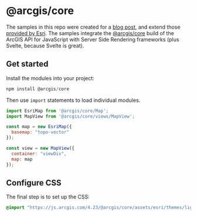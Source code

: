 # @arcgis/core

The samples in this repo were created for a [blog post](https://www.esri.com/arcgis-blog/products/js-api-arcgis/developers/ssr-esm/), and extend those [provided by Esri](https://github.com/Esri/jsapi-resources/tree/master/esm-samples). The samples integrate the [@arcgis/core](https://www.npmjs.com/package/@arcgis/core) build of the ArcGIS API for JavaScript with Server Side Rendering frameworks (plus Svelte, because Svelte is great).

## Get started

Install the modules into your project:

```js
npm install @arcgis/core
```

Then use `import` statements to load individual modules.

```js
import EsriMap from '@arcgis/core/Map';
import MapView from '@arcgis/core/views/MapView';

const map = new EsriMap({
  basemap: "topo-vector"
});

const view = new MapView({
  container: "viewDiv",
  map: map
});
```

## Configure CSS

The final step is to set up the CSS:

```css
@import "https://js.arcgis.com/4.23/@arcgis/core/assets/esri/themes/light/main.css";
```
